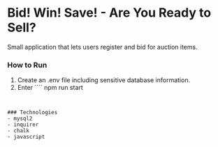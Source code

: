 # Bid! Win! Save! - Are You Ready to Sell?

Small application that lets users register and bid for auction items.

### How to Run

1. Create an .env file including sensitive database information.
2. Enter ````
npm run start
```` in your terminal and follow the prompts.


### Technologies
- mysql2
- inquirer
- chalk
- javascript
